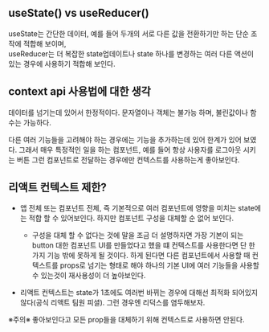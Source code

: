 ## useState() vs useReducer()

useState는 간단한 데이터, 예를 들어 두개의 서로 다른 값을 전환하기만 하는 단순 조작에 적합해 보이며,<br>
useReducer는 더 복잡한 state업데이트나 state 하나를 변경하는 여러 다른 액션이 있는 경우에 사용하기 적합해 보인다.

## context api 사용법에 대한 생각

데이터를 넘기는데 있어서 한정적이다. 문자열이나 객체는 불가능 하며, 불린값이나 함수는 가능하다.

다른 여러 기능들을 고려해야 하는 경우에는 기능을 추가하는데 있어 한계가 있어 보였다. 그래서 매우 특정적인 일을 하는 컴포넌트, 예를 들어 항상 사용자를 로그아웃 시키는 버튼 그런 컴포넌트로 전달하는 경우에만 컨텍스트를 사용하는게 좋아보인다.

## 리액트 컨텍스트 제한?

-   앱 전체 또는 컴포넌트 전체, 즉 기본적으로 여러 컴포넌트에 영향을 미치는 state에는 적합 할 수 있어보인다. 하지만 컴포넌트 구성을 대체할 순 없어 보인다.

    -   구성을 대체 할 수 없다는 것에 말을 조금 더 설명하자면 가장 기본이 되는 button 대한 컴포넌트 UI를 만들었다고 했을 떄 컨텍스트를 사용한다면 단 한가지 기능 밖에 못하게 될 것이다. 하게 된다면 다른 컴포넌트에서 사용할 때 컨텍스트를 props로 넘기는 형태로 해야 하나의 기본 UI에 여러 기능들을 사용할 수 있는것이 재사용성이 더 높아보인다.

-   리액트 컨텍스트는 state가 1초에도 여러번 바뀌는 경우에 대해선 최적화 되어있지 않다(공식 리액트 팀원 피셜). 그런 경우엔 리덕스를 염두해보자.

※주의※ 좋아보인다고 모든 prop들을 대체하기 위해 컨텍스트로 사용하면 안된다.

